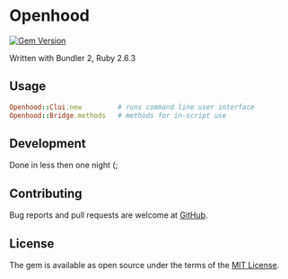 # Openhood

[![Gem Version](https://badge.fury.io/rb/openhood@2x.png)](https://badge.fury.io/rb/openhood)

Written with Bundler 2, Ruby 2.6.3

## Usage

```ruby
Openhood::Clui.new         # runs command line user interface
Openhood::Bridge.methods   # methods for in-script use
```

## Development

Done in less then one night (;

## Contributing

Bug reports and pull requests are welcome at [GitHub](https://github.com/nametoread/openhood).

## License

The gem is available as open source under the terms of the [MIT License](https://opensource.org/licenses/MIT).
